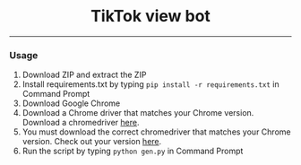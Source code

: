 <br/>
<div align="center">
  
# TikTok view bot


  
</div>


--------------------------------------

### Usage


1. Download ZIP and extract the ZIP
2. Install requirements.txt by typing `pip install -r requirements.txt` in Command Prompt
3. Download Google Chrome
4. Download a Chrome driver that matches your Chrome version. Download a chromedriver <a href="https://chromedriver.chromium.org/downloads">here</a>.
5. You must download the correct chromedriver that matches your Chrome version. Check out your version <a href="https://www.google.com/chrome/update/">here</a>.
6. Run the script by typing `python gen.py` in Command Prompt
